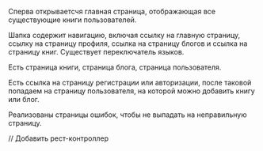 Сперва открываетсчя главная страница, отображающая все существующие книги пользователей.

Шапка содержит навигацию, включая ссылку на главную страницу, ссылку на страницу профиля,
ссылка на страницу блогов и ссылка на страницу книг. Существует переключатель языков.

Есть страница книги, страница блога, страница пользователя.

Есть ссылка на страницу регистрации или авторизации, после таковой попадаем на страницу пользователя,
на которой можно добавить книгу или блог.

Реализованы страницы ошибок, чтобы не выпадать на неправильную страницу.

// Добавить рест-контроллер
